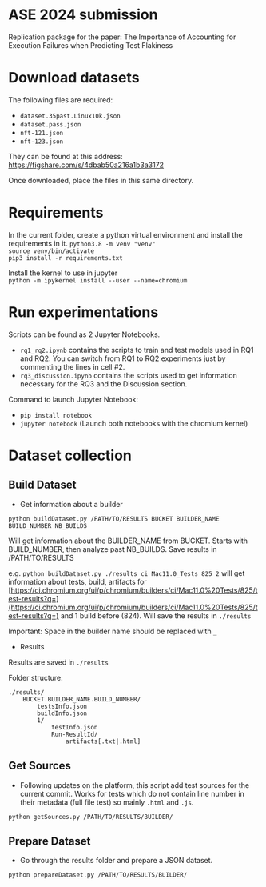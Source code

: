 # ASE 2024 submission
Replication package for the paper: The Importance of Accounting for Execution Failures when Predicting Test Flakiness

# Download datasets
The following files are required:
- `dataset.35past.Linux10k.json`
- `dataset.pass.json`
- `nft-121.json`
- `nft-123.json`

They can be found at this address: https://figshare.com/s/4dbab50a216a1b3a3172

Once downloaded, place the files in this same directory.

# Requirements
In the current folder, create a python virtual environment and install the requirements in it. 
`python3.8 -m venv "venv"`  
`source venv/bin/activate`  
`pip3 install -r requirements.txt`

Install the kernel to use in jupyter  
`python -m ipykernel install --user --name=chromium`


# Run experimentations
Scripts can be found as 2 Jupyter Notebooks.
- `rq1_rq2.ipynb` contains the scripts to train and test models used in RQ1 and RQ2. You can switch from RQ1 to RQ2 experiments just by commenting the lines in cell #2.
- `rq3_discussion.ipynb` contains the scripts used to get information necessary for the RQ3 and the Discussion section.

Command to launch Jupyter Notebook:
- `pip install notebook`
- `jupyter notebook` (Launch both notebooks with the chromium kernel)

# Dataset collection

## Build Dataset

* Get information about a builder

`python buildDataset.py /PATH/TO/RESULTS BUCKET BUILDER_NAME BUILD_NUMBER NB_BUILDS`

Will get information about the BUILDER_NAME from BUCKET. 
Starts with BUILD_NUMBER, then analyze past NB_BUILDS. 
Save results in /PATH/TO/RESULTS

e.g. `python buildDataset.py ./results ci Mac11.0_Tests 825 2` will get information about tests, build, artifacts for [https://ci.chromium.org/ui/p/chromium/builders/ci/Mac11.0%20Tests/825/test-results?q=](https://ci.chromium.org/ui/p/chromium/builders/ci/Mac11.0%20Tests/825/test-results?q=) and 1 build before (824). Will save the results in `./results`

Important: Space in the builder name should be replaced with `_`

* Results

Results are saved in `./results`

Folder structure:
```
./results/
    BUCKET.BUILDER_NAME.BUILD_NUMBER/
        testsInfo.json
        buildInfo.json
        1/
            testInfo.json
            Run-ResultId/
                artifacts[.txt|.html]

```

## Get Sources


* Following updates on the platform, this script add test sources for the current commit.
Works for tests which do not contain line number in their metadata (full file test) so mainly `.html` and `.js`. 

`python getSources.py /PATH/TO/RESULTS/BUILDER/`


## Prepare Dataset


* Go through the results folder and prepare a JSON dataset.

`python prepareDataset.py /PATH/TO/RESULTS/BUILDER/`
